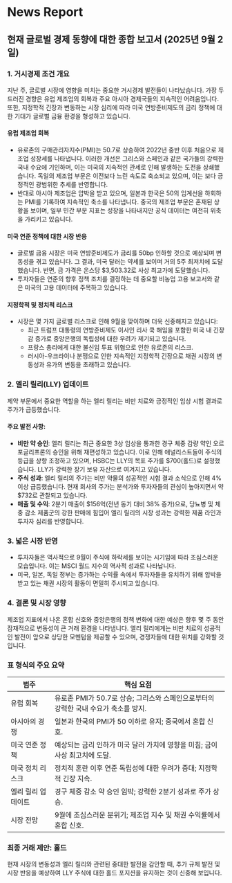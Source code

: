 # News Report

## 현재 글로벌 경제 동향에 대한 종합 보고서 (2025년 9월 2일)

### **1. 거시경제 조건 개요**
지난 주, 글로벌 시장에 영향을 미치는 중요한 거시경제 발전들이 나타났습니다. 가장 두드러진 경향은 유럽 제조업의 회복과 주요 아시아 경제국들의 지속적인 어려움입니다. 또한, 지정학적 긴장과 변동하는 시장 심리에 따라 미국 연방준비제도의 금리 정책에 대한 기대가 글로벌 금융 환경을 형성하고 있습니다.

#### **유럽 제조업 회복**
- 유로존의 구매관리자지수(PMI)는 50.7로 상승하여 2022년 중반 이후 처음으로 제조업 성장세를 나타냅니다. 이러한 개선은 그리스와 스페인과 같은 국가들의 강력한 국내 수요에 기인하며, 이는 미국의 지속적인 관세로 인해 발생하는 도전을 상쇄했습니다. 독일의 제조업 부문은 이전보다 느린 속도로 축소되고 있으며, 이는 보다 긍정적인 광범위한 추세를 반영합니다.
- 반대로 아시아 제조업은 압박을 받고 있으며, 일본과 한국은 50의 임계선을 하회하는 PMI를 기록하여 지속적인 축소를 나타냅니다. 중국의 제조업 부문은 혼재된 상황을 보이며, 일부 민간 부문 지표는 성장을 나타내지만 공식 데이터는 여전히 위축을 가리키고 있습니다.

#### **미국 연준 정책에 대한 시장 반응**
- 글로벌 금융 시장은 미국 연방준비제도가 금리를 50bp 인하할 것으로 예상되며 변동성을 겪고 있습니다. 그 결과, 미국 달러는 약세를 보이며 거의 5주 최저치에 도달했습니다. 반면, 금 가격은 온스당 $3,503.32로 사상 최고가에 도달했습니다.
- 투자자들은 연준의 향후 정책 조치를 결정하는 데 중요할 비농업 고용 보고서와 같은 미국의 고용 데이터에 주목하고 있습니다.

#### **지정학적 및 정치적 리스크**
- 시장은 몇 가지 글로벌 리스크로 인해 9월을 맞이하며 더욱 신중해지고 있습니다:
  - 최근 트럼프 대통령의 연방준비제도 이사인 리사 쿡 해임을 포함한 미국 내 긴장감 증가로 중앙은행의 독립성에 대한 우려가 제기되고 있습니다.
  - 프랑스 총리에게 대한 불신임 투표 위협으로 인한 유로존의 리스크.
  - 러시아-우크라이나 분쟁으로 인한 지속적인 지정학적 긴장으로 채권 시장의 변동성과 유가의 변동을 초래하고 있습니다.

### **2. 엘리 릴리(LLY) 업데이트**
제약 부문에서 중요한 역할을 하는 엘리 릴리는 비만 치료와 긍정적인 임상 시험 결과로 주가가 급등했습니다.

#### **주요 발전 사항:**
- **비만 약 승인**: 엘리 릴리는 최근 중요한 3상 임상을 통과한 경구 체중 감량 약인 오르포글리프론의 승인을 위해 재편성하고 있습니다. 이로 인해 애널리스트들이 주식의 등급을 상향 조정하고 있으며, HSBC는 LLY의 목표 주가를 $700(홀드)로 설정했습니다. LLY가 강력한 장기 보유 자산으로 여겨지고 있습니다.
- **주식 성과**: 엘리 릴리의 주가는 비만 약물의 성공적인 시험 결과 소식으로 인해 4% 이상 급등했습니다. 현재 회사의 주가는 분석가와 투자자들의 관심이 높아지면서 약 $732로 관찰되고 있습니다.
- **매출 및 수익**: 2분기 매출이 $156억(전년 동기 대비 38% 증가)으로, 당뇨병 및 체중 감소 제품군의 강한 판매에 힘입어 엘리 릴리의 시장 성과는 강력한 제품 라인과 투자자 심리를 반영합니다.

### **3. 넓은 시장 반영**
- 투자자들은 역사적으로 9월이 주식에 하락세를 보이는 시기임에 따라 조심스러운 모습입니다. 이는 MSCI 월드 지수의 역사적 성과로 나타납니다.
- 미국, 일본, 독일 정부는 증가하는 수익률 속에서 투자자들을 유치하기 위해 압박을 받고 있는 채권 시장의 활동이 면밀히 주시되고 있습니다.

### **4. 결론 및 시장 영향**
제조업 지표에서 나온 혼합 신호와 중앙은행의 정책 변화에 대한 예상은 향후 몇 주 동안 잠재적으로 변동성이 큰 거래 환경을 나타냅니다. 엘리 릴리에게는 비만 치료의 성공적인 발전이 앞으로 상당한 모멘텀을 제공할 수 있으며, 경쟁자들에 대한 위치를 강화할 것입니다.

### **표 형식의 주요 요약**

| **범주**         | **핵심 요점**                                                                              |
|------------------|-------------------------------------------------------------------------------------------|
| 유럽 회복        | 유로존 PMI가 50.7로 상승; 그리스와 스페인으로부터의 강력한 국내 수요가 축소를 방지.        |
| 아시아의 경쟁   | 일본과 한국의 PMI가 50 이하로 유지; 중국에서 혼합 신호.                                 |
| 미국 연준 정책   | 예상되는 금리 인하가 미국 달러 가치에 영향을 미침; 금이 사상 최고치에 도달.            |
| 미국 정치 리스크 | 정치적 혼란 이후 연준 독립성에 대한 우려가 증대; 지정학적 긴장 지속.                     |
| 엘리 릴리 업데이트| 경구 체중 감소 약 승인 임박; 강력한 2분기 성과로 주가 상승.                             |
| 시장 전망        | 9월에 조심스러운 분위기; 제조업 지수 및 채권 수익률에서 혼합 신호.                     |

### 최종 거래 제안: **홀드**
현재 시장의 변동성과 엘리 릴리와 관련된 중대한 발전을 감안할 때, 추가 규제 발전 및 시장 반응을 예상하여 LLY 주식에 대한 홀드 포지션을 유지하는 것이 신중해 보입니다.
